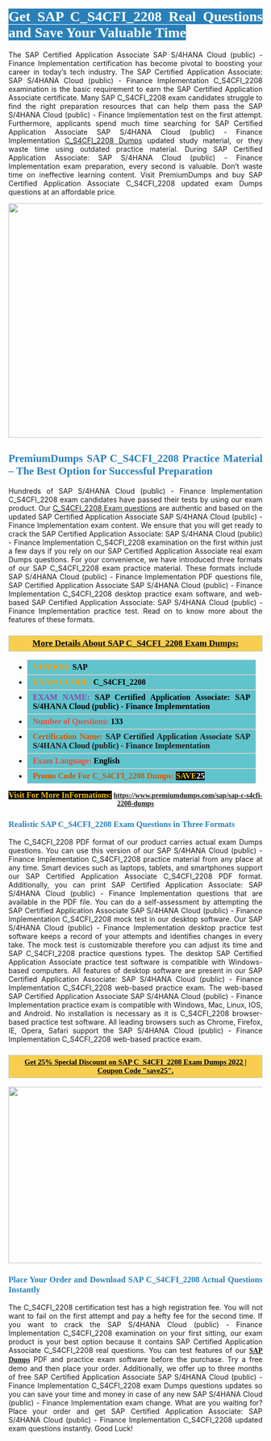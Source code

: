 <h1 style="text-align: justify;"><span style="color:#ffffff;"><span style="font-family:Georgia,serif;"><strong><span style="background-color:#2980b9;">Get SAP C_S4CFI_2208 Real Questions and Save Your Valuable Time</span></strong></span></span></h1>

<p style="text-align: justify;">The SAP Certified Application Associate SAP S/4HANA Cloud (public) - Finance Implementation certification has become pivotal to boosting your career in today’s tech industry. The SAP Certified Application Associate: SAP S/4HANA Cloud (public) - Finance Implementation C_S4CFI_2208 examination is the basic requirement to earn the SAP Certified Application Associate certificate. Many SAP C_S4CFI_2208 exam candidates struggle to find the right preparation resources that can help them pass the SAP S/4HANA Cloud (public) - Finance Implementation test on the first attempt. Furthermore, applicants spend much time searching for SAP Certified Application Associate SAP S/4HANA Cloud (public) - Finance Implementation <a href="https://www.premiumdumps.com/sap/sap-c-s4cfi-2208-dumps">C_S4CFI_2208 Dumps</a> updated study material, or they waste time using outdated practice material. During SAP Certified Application Associate: SAP S/4HANA Cloud (public) - Finance Implementation exam preparation, every second is valuable. Don’t waste time on ineffective learning content. Visit PremiumDumps and buy SAP Certified Application Associate C_S4CFI_2208 updated exam Dumps questions at an affordable price.</p>

<p style="text-align: center;"><a href="https://www.premiumdumps.com/sap/sap-c-s4cfi-2208-dumps"><img alt="" src="https://i.imgur.com/KJGzbJ2.jpeg" style="width: 700px; height: 465px;" /></a></p>

<h2 style="text-align: justify;"><span style="color:#2980b9;"><span style="font-family:Georgia,serif;"><strong>PremiumDumps SAP C_S4CFI_2208 Practice Material – The Best Option for Successful Preparation</strong></span></span></h2>

<p style="text-align: justify;">Hundreds of SAP S/4HANA Cloud (public) - Finance Implementation C_S4CFI_2208 exam candidates have passed their tests by using our exam product. Our <a href="https://www.premiumdumps.com/sap/sap-c-s4cfi-2208-dumps">C_S4CFI_2208 Exam questions</a> are authentic and based on the updated SAP Certified Application Associate SAP S/4HANA Cloud (public) - Finance Implementation exam content. We ensure that you will get ready to crack the SAP Certified Application Associate: SAP S/4HANA Cloud (public) - Finance Implementation C_S4CFI_2208 examination on the first within just a few days if you rely on our SAP Certified Application Associate real exam Dumps questions. For your convenience, we have introduced three formats of our SAP C_S4CFI_2208 exam practice material. These formats include SAP S/4HANA Cloud (public) - Finance Implementation PDF questions file, SAP Certified Application Associate SAP S/4HANA Cloud (public) - Finance Implementation C_S4CFI_2208 desktop practice exam software, and web-based SAP Certified Application Associate: SAP S/4HANA Cloud (public) - Finance Implementation practice test. Read on to know more about the features of these formats.</p>

<h3 style="background: #f7ce50; border: 1px solid rgb(204, 204, 204); padding: 5px 10px; text-align: center;"><span style="font-family:Georgia,serif;"><u><u><span style="color:#000000;"><span style="font-size:11pt"><span style="line-height:normal"><b><span style="font-size:13.0pt"><span cambria="">More Details About SAP C_S4CFI_2208 Exam Dumps:</span></span></b></span></span></span></u></u></span></h3>

<ul>
	<li style="margin:0cm 10pt">
	<div style="background:#61c4cd; border: 1px solid rgb(204, 204, 204); padding: 5px 10px; text-align: justify;"><span style="font-family:Georgia,serif;"><span style="font-size:11pt"><span style="line-height:normal"><b><span style="font-size:12.0pt"><span new="" roman="" times=""><span style="color:#f39c12;">VENDOR:</span> <span style="color:#000000;">SAP</span></span></span></b></span></span></span></div>
	</li>
	<li style="margin:0cm 10pt">
	<div style="background: #61c4cd; border: 1px solid rgb(204, 204, 204); padding: 5px 10px; text-align: justify;"><span style="font-family:Georgia,serif;"><span style="font-size:11pt"><span style="line-height:normal"><b><span style="font-size:12.0pt"><span new="" roman="" times=""><span style="color:#f39c12;">EXAM CCODE:</span> <span style="color:#000000;">C_S4CFI_2208</span></span></span></b></span></span></span></div>
	</li>
	<li style="margin:0cm 10pt">
	<div style="background: #61c4cd; border: 1px solid rgb(204, 204, 204); padding: 5px 10px; text-align: justify;"><span style="font-family:Georgia,serif;"><span style="font-size:11pt"><span style="line-height:normal"><b><span style="font-size:12.0pt"><span new="" roman="" times=""><span style="color:#8e44ad;">EXAM NAME:</span> <span style="color:#000000;">SAP Certified Application Associate: SAP S/4HANA Cloud (public) - Finance Implementation</span></span></span></b></span></span></span></div>
	</li>
	<li style="margin:0cm 10pt">
	<div style="background: #61c4cd; border: 1px solid rgb(204, 204, 204); padding: 5px 10px;"><span style="font-family:Georgia,serif;"><span style="font-size:11pt"><span style="line-height:normal"><b><span style="font-size:12.0pt"><span new="" roman="" times=""><span style="color:#e74c3c;">Number of Questions:</span><span style="color:#000000;"><span style="color:#f1c40f;"> </span>133</span></span></span></b></span></span></span></div>
	</li>
	<li style="margin:0cm 10pt">
	<div style="background: #61c4cd; border: 1px solid rgb(204, 204, 204); padding: 5px 10px; text-align: justify;"><span style="font-family:Georgia,serif;"><span style="font-size:11pt"><span style="line-height:normal"><b><span style="font-size:12.0pt"><span new="" roman="" times=""><span style="color:#d35400;">Certification Name:</span> SAP Certified Application Associate SAP S/4HANA Cloud (public) - Finance Implementation</span></span></b></span></span></span></div>
	</li>
	<li style="margin:0cm 10pt">
	<div style="background: #61c4cd; border: 1px solid rgb(204, 204, 204); padding: 5px 10px; text-align: justify;"><span style="font-family:Georgia,serif;"><span style="font-size:11pt"><span style="line-height:normal"><b><span style="font-size:12.0pt"><span new="" roman="" times=""><span style="color:#e74c3c;">Exam Language:</span> <span style="color:#000000;">English</span></span></span></b></span></span></span></div>
	</li>
	<li style="margin:0cm 10pt">
	<div style="background: #61c4cd; border: 1px solid rgb(204, 204, 204); padding: 5px 10px;"><span style="font-family:Georgia,serif;"><span style="font-size:11pt"><span style="line-height:normal"><b><span style="font-size:12.0pt"><span new="" roman="" times=""><span style="color:#d35400;">Promo Code For C_S4CFI_2208 Dumps:</span><span style="color:#f1c40f;"> <span style="background-color:#000000;">SAVE</span></span><span style="color:#ffffff;"><span style="background-color:#000000;">25</span></span></span></span></b></span></span></span></div>
	</li>
</ul>

<p style="text-align: center;"><span style="font-family:Georgia,serif;"><strong><span style="font-size:16px;"><span style="color:#f1c40f;"><span style="background-color:#000000;">Visit For More InFormations:</span></span></span> <a href="https://www.premiumdumps.com/sap/sap-c-s4cfi-2208-dumps">https://www.premiumdumps.com/sap/sap-c-s4cfi-2208-dumps</a></strong></span></p>

<h3 style="text-align: justify;"><span style="color:#2980b9;"><span style="font-family:Georgia,serif;"><strong><strong><strong>Realistic SAP C_S4CFI_2208 Exam Questions in Three Formats</strong></strong></strong></span></span></h3>

<p style="text-align: justify;">The C_S4CFI_2208 PDF format of our product carries actual exam Dumps questions. You can use this version of our SAP S/4HANA Cloud (public) - Finance Implementation C_S4CFI_2208 practice material from any place at any time. Smart devices such as laptops, tablets, and smartphones support our SAP Certified Application Associate C_S4CFI_2208 PDF format. Additionally, you can print SAP Certified Application Associate: SAP S/4HANA Cloud (public) - Finance Implementation questions that are available in the PDF file. You can do a self-assessment by attempting the SAP Certified Application Associate SAP S/4HANA Cloud (public) - Finance Implementation C_S4CFI_2208 mock test in our desktop software. Our SAP S/4HANA Cloud (public) - Finance Implementation desktop practice test software keeps a record of your attempts and identifies changes in every take. The mock test is customizable therefore you can adjust its time and SAP C_S4CFI_2208 practice questions types. The desktop SAP Certified Application Associate practice test software is compatible with Windows-based computers. All features of desktop software are present in our SAP Certified Application Associate: SAP S/4HANA Cloud (public) - Finance Implementation C_S4CFI_2208 web-based practice exam. The web-based SAP Certified Application Associate SAP S/4HANA Cloud (public) - Finance Implementation practice exam is compatible with Windows, Mac, Linux, IOS, and Android. No installation is necessary as it is C_S4CFI_2208 browser-based practice test software. All leading browsers such as Chrome, Firefox, IE, Opera, Safari support the SAP S/4HANA Cloud (public) - Finance Implementation C_S4CFI_2208 web-based practice exam.</p>

<h3 style="background: rgb(247, 206, 80); border: 1px solid rgb(204, 204, 204); padding: 5px 10px; text-align: center;"><span style="font-family:Georgia,serif;"><u><span style="color:#000000;"><span style="font-size:11pt;"><span style="line-height:normal;"><b><span cambria="">Get 25% Special Discount on SAP C_S4CFI_2208 Exam Dumps 2022 | Coupon Code "save25".</span></b></span></span></span></u></span></h3>

<p style="text-align: center;"><strong><strong><a href="https://www.premiumdumps.com/sap/sap-c-s4cfi-2208-dumps"><img alt="" src="https://i.imgur.com/F18GQwv.jpeg" style="width: 700px; height: 350px;" /></a></strong></strong></p>

<h3 style="text-align: justify;"><strong><span style="color:#2980b9;"><span style="font-family:Georgia,serif;"><strong><strong><strong>Place Your Order and Download SAP C_S4CFI_2208 Actual Questions Instantly</strong></strong></strong></span></span></strong></h3>

<p style="text-align: justify;">The C_S4CFI_2208 certification test has a high registration fee. You will not want to fail on the first attempt and pay a hefty fee for the second time. If you want to crack the SAP S/4HANA Cloud (public) - Finance Implementation C_S4CFI_2208 examination on your first sitting, our exam product is your best option because it contains SAP Certified Application Associate C_S4CFI_2208 real questions. You can test features of our <span style="font-family:Georgia,serif;"><strong><a href="https://www.premiumdumps.com/sap-exam-dumps">SAP Dumps</a></strong></span> PDF and practice exam software before the purchase. Try a free demo and then place your order. Additionally, we offer up to three months of free SAP Certified Application Associate SAP S/4HANA Cloud (public) - Finance Implementation C_S4CFI_2208 exam Dumps questions updates so you can save your time and money in case of any new SAP S/4HANA Cloud (public) - Finance Implementation exam change. What are you waiting for? Place your order and get SAP Certified Application Associate: SAP S/4HANA Cloud (public) - Finance Implementation C_S4CFI_2208 updated exam questions instantly. Good Luck!</p>
